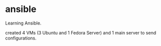 # ansible
Learning Ansible.

created 4 VMs (3 Ubuntu and 1 Fedora Server) and 1 main server to send configurations.
